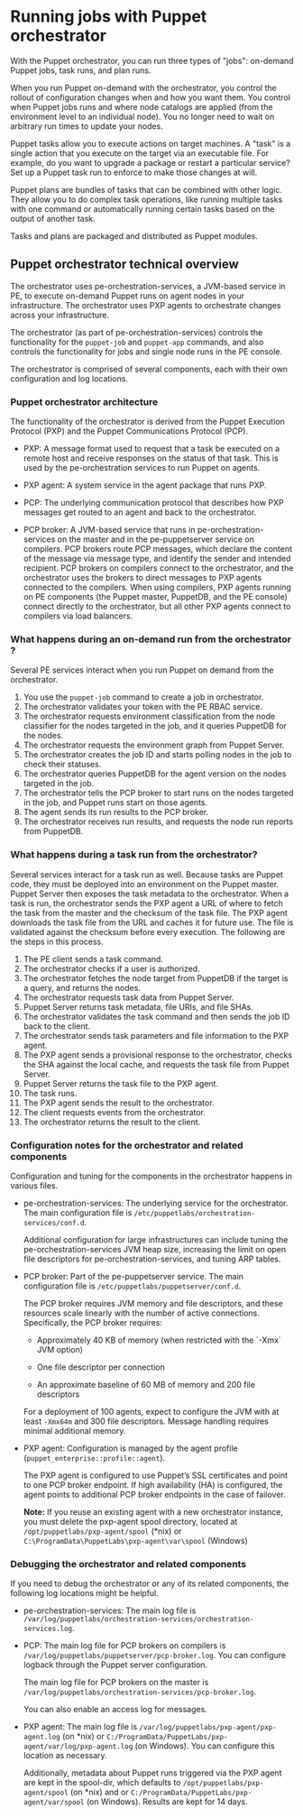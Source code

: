# Running jobs with Puppet orchestrator

With the Puppet orchestrator, you can run three types of "jobs": on-demand Puppet jobs, task runs, and plan runs.

When you run Puppet on-demand with the orchestrator, you control the rollout of configuration changes when and how you want them. You control when Puppet jobs runs and where node catalogs are applied \(from the environment level to an individual node\). You no longer need to wait on arbitrary run times to update your nodes.

Puppet tasks allow you to execute actions on target machines. A "task" is a single action that you execute on the target via an executable file. For example, do you want to upgrade a package or restart a particular service? Set up a Puppet task run to enforce to make those changes at will.

Puppet plans are bundles of tasks that can be combined with other logic. They allow you to do complex task operations, like running multiple tasks with one command or automatically running certain tasks based on the output of another task.

Tasks and plans are packaged and distributed as Puppet modules.

## Puppet orchestrator technical overview

The orchestrator uses pe-orchestration-services, a JVM-based service in PE, to execute on-demand Puppet runs on agent nodes in your infrastructure. The orchestrator uses PXP agents to orchestrate changes across your infrastructure.

The orchestrator \(as part of pe-orchestration-services\) controls the functionality for the `puppet-job` and `puppet-app` commands, and also controls the functionality for jobs and single node runs in the PE console.

The orchestrator is comprised of several components, each with their own configuration and log locations.

### Puppet orchestrator architecture

The functionality of the orchestrator is derived from the Puppet Execution Protocol \(PXP\) and the Puppet Communications Protocol \(PCP\).

-   PXP: A message format used to request that a task be executed on a remote host and receive responses on the status of that task. This is used by the pe-orchestration services to run Puppet on agents.

-   PXP agent: A system service in the agent package that runs PXP.

-   PCP: The underlying communication protocol that describes how PXP messages get routed to an agent and back to the orchestrator.

-   PCP broker: A JVM-based service that runs in pe-orchestration-services on the master and in the pe-puppetserver service on compilers. PCP brokers route PCP messages, which declare the content of the message via message type, and identify the sender and intended recipient. PCP brokers on compilers connect to the orchestrator, and the orchestrator uses the brokers to direct messages to PXP agents connected to the compilers. When using compilers, PXP agents running on PE components \(the Puppet master, PuppetDB, and the PE console\) connect directly to the orchestrator, but all other PXP agents connect to compilers via load balancers.


### What happens during an on-demand run from the orchestrator ?

Several PE services interact when you run Puppet on demand from the orchestrator.

1.  You use the `puppet-job` command to create a job in orchestrator.
2.  The orchestrator validates your token with the PE RBAC service.
3.  The orchestrator requests environment classification from the node classifier for the nodes targeted in the job, and it queries PuppetDB for the nodes.
4.  The orchestrator requests the environment graph from Puppet Server.
5.  The orchestrator creates the job ID and starts polling nodes in the job to check their statuses.
6.  The orchestrator queries PuppetDB for the agent version on the nodes targeted in the job.
7.  The orchestrator tells the PCP broker to start runs on the nodes targeted in the job, and Puppet runs start on those agents.
8.  The agent sends its run results to the PCP broker.
9.  The orchestrator receives run results, and requests the node run reports from PuppetDB.

### What happens during a task run from the orchestrator?

Several services interact for a task run as well. Because tasks are Puppet code, they must be deployed into an environment on the Puppet master. Puppet Server then exposes the task metadata to the orchestrator. When a task is run, the orchestrator sends the PXP agent a URL of where to fetch the task from the master and the checksum of the task file. The PXP agent downloads the task file from the URL and caches it for future use. The file is validated against the checksum before every execution. The following are the steps in this process.

1.  The PE client sends a task command.
2.  The orchestrator checks if a user is authorized.
3.  The orchestrator fetches the node target from PuppetDB if the target is a query, and returns the nodes.
4.  The orchestrator requests task data from Puppet Server.
5.  Puppet Server returns task metadata, file URIs, and file SHAs.
6.  The orchestrator validates the task command and then sends the job ID back to the client.
7.  The orchestrator sends task parameters and file information to the PXP agent.
8.  The PXP agent sends a provisional response to the orchestrator, checks the SHA against the local cache, and requests the task file from Puppet Server.
9.  Puppet Server returns the task file to the PXP agent.
10. The task runs.
11. The PXP agent sends the result to the orchestrator.
12. The client requests events from the orchestrator.
13. The orchestrator returns the result to the client.

### Configuration notes for the orchestrator and related components

Configuration and tuning for the components in the orchestrator happens in various files.

-   pe-orchestration-services: The underlying service for the orchestrator. The main configuration file is `/etc/puppetlabs/orchestration-services/conf.d`.

    Additional configuration for large infrastructures can include tuning the pe-orchestration-services JVM heap size, increasing the limit on open file descriptors for pe-orchestration-services, and tuning ARP tables.


-   PCP broker: Part of the pe-puppetserver service. The main configuration file is `/etc/puppetlabs/puppetserver/conf.d`.

    The PCP broker requires JVM memory and file descriptors, and these resources scale linearly with the number of active connections. Specifically, the PCP broker requires:

    -   Approximately 40 KB of memory \(when restricted with the \`-Xmx\` JVM option\)

    -   One file descriptor per connection

    -   An approximate baseline of 60 MB of memory and 200 file descriptors

    For a deployment of 100 agents, expect to configure the JVM with at least `-Xmx64m` and 300 file descriptors. Message handling requires minimal additional memory.


-   PXP agent: Configuration is managed by the agent profile \(`puppet_enterprise::profile::agent`\).

    The PXP agent is configured to use Puppet’s SSL certificates and point to one PCP broker endpoint. If high availability \(HA\) is configured, the agent points to additional PCP broker endpoints in the case of failover.

    **Note:** If you reuse an existing agent with a new orchestrator instance, you must delete the pxp-agent spool directory, located at `/opt/puppetlabs/pxp-agent/spool` \(\*nix\) or `C:\ProgramData\PuppetLabs\pxp-agent\var\spool` \(Windows\)


### Debugging the orchestrator and related components

If you need to debug the orchestrator or any of its related components, the following log locations might be helpful.

-   pe-orchestration-services: The main log file is `/var/log/puppetlabs/orchestration-services/orchestration-services.log`.

-   PCP: The main log file for PCP brokers on compilers is `/var/log/puppetlabs/puppetserver/pcp-broker.log`. You can configure logback through the Puppet server configuration.

    The main log file for PCP brokers on the master is `/var/log/puppetlabs/orchestration-services/pcp-broker.log`.

    You can also enable an access log for messages.


-   PXP agent: The main log file is `/var/log/puppetlabs/pxp-agent/pxp-agent.log` \(on \*nix\) or `C:/ProgramData/PuppetLabs/pxp-agent/var/log/pxp-agent.log` \(on Windows\). You can configure this location as necessary.

    Additionally, metadata about Puppet runs triggered via the PXP agent are kept in the spool-dir, which defaults to `/opt/puppetlabs/pxp-agent/spool` \(on \*nix\) and or `C:/ProgramData/PuppetLabs/pxp-agent/var/spool` \(on Windows\). Results are kept for 14 days.


